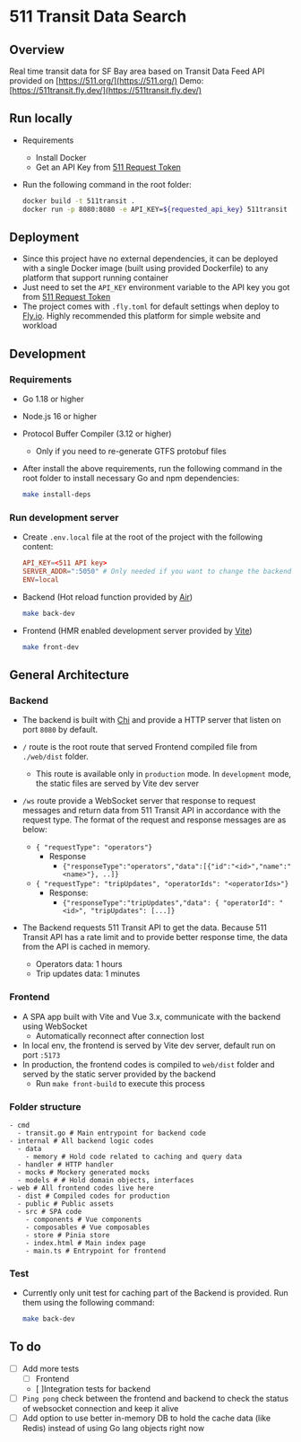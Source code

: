 # 511 Transit Data Search

## Overview

Real time transit data for SF Bay area based on Transit Data Feed API provided on [https://511.org/](https://511.org/)
Demo: [https://511transit.fly.dev/](https://511transit.fly.dev/)

## Run locally

- Requirements
  - Install Docker
  - Get an API Key from [511 Request Token](https://511.org/open-data/token)

- Run the following command in the root folder:

  ```bash
  docker build -t 511transit .
  docker run -p 8080:8080 -e API_KEY=${requested_api_key} 511transit
  ```

## Deployment

- Since this project have no external dependencies, it can be deployed with a single Docker image (built using provided Dockerfile) to any platform that support running container
- Just need to set the `API_KEY` environment variable to the API key you got from [511 Request Token](https://511.org/open-data/token)
- The project comes with `.fly.toml` for default settings when deploy to [Fly.io](https://fly.io). Highly recommended this platform for simple website and workload

## Development

### Requirements

- Go 1.18 or higher
- Node.js 16 or higher
- Protocol Buffer Compiler (3.12 or higher)
  - Only if you need to re-generate GTFS protobuf files
- After install the above requirements, run the following command in the root folder to install necessary Go and npm dependencies:

  ```bash
  make install-deps
  ```

### Run development server

- Create `.env.local` file at the root of the project with the following content:

  ```conf
  API_KEY=<511 API key>
  SERVER_ADDR=":5050" # Only needed if you want to change the backend default listening port of 8080
  ENV=local
  ```

- Backend (Hot reload function provided by [Air](https://github.com/cosmtrek/air))

  ```bash
  make back-dev
  ```

- Frontend (HMR enabled development server provided by [Vite](https://vitejs.dev/))

  ```bash
  make front-dev
  ```

## General Architecture

### Backend

- The backend is built with [Chi](https://github.com/go-chi/chi) and provide a HTTP server that listen on port `8080` by default.
- `/` route is the root route that served Frontend compiled file from `./web/dist` folder.
  - This route is available only in `production` mode. In `development` mode, the static files are served by Vite dev server
- `/ws` route provide a WebSocket server that response to request messages and return data from 511 Transit API in accordance with the request type. The format of the request and response messages are as below:
  - `{ "requestType": "operators"}`
    - Response
      - `{"responseType":"operators","data":[{"id":"<id>","name":"<name>"}, ..]}`
  - `{ "requestType": "tripUpdates", "operatorIds": "<operatorIds>"}`
    - Response:
      - `{"responseType":"tripUpdates","data": { "operatorId": "<id>", "tripUpdates": [...]}`

- The Backend requests 511 Transit API to get the data. Because 511 Transit API has a rate limit and to provide better response time, the data from the API is cached in memory.
  - Operators data: 1 hours
  - Trip updates data: 1 minutes

### Frontend

- A SPA app built with Vite and Vue 3.x, communicate with the backend using WebSocket
  - Automatically reconnect after connection lost
- In local env, the frontend is served by Vite dev server, default run on port `:5173`
- In production, the frontend codes is compiled to `web/dist` folder and served by the static server provided by the backend
  - Run `make front-build` to execute this process

### Folder structure

```text
- cmd
  - transit.go # Main entrypoint for backend code
- internal # All backend logic codes
  - data
    - memory # Hold code related to caching and query data
  - handler # HTTP handler
  - mocks # Mockery generated mocks
  - models # # Hold domain objects, interfaces
- web # All frontend codes live here
  - dist # Compiled codes for production
  - public # Public assets
  - src # SPA code
    - components # Vue components
    - composables # Vue composables
    - store # Pinia store
    - index.html # Main index page
    - main.ts # Entrypoint for frontend
```

### Test

- Currently only unit test for caching part of the Backend is provided. Run them using the following command:

  ```bash
  make back-dev
  ```

## To do

- [ ] Add more tests
  - [ ] Frontend
  - [ ]Integration tests for backend
- [ ] `Ping pong` check between the frontend and backend to check the status of websocket connection and keep it alive
- [ ] Add option to use better in-memory DB to hold the cache data (like Redis) instead of using Go lang objects right now
